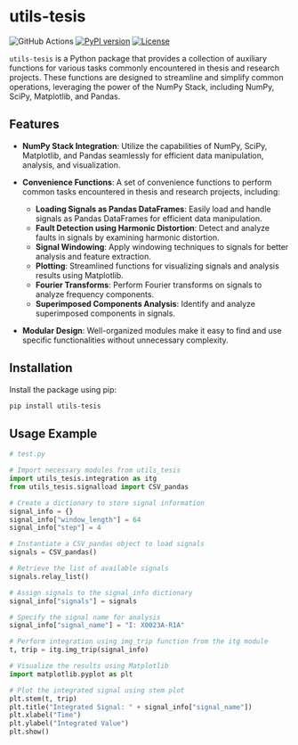 # utils-tesis

![GitHub Actions](https://github.com/alvarohc777/Tesis/actions/workflows/release_to_pypi.yml/badge.svg)
[![PyPI version](https://badge.fury.io/py/utils-tesis.svg)](https://badge.fury.io/py/utils-tesis)
[![License](https://img.shields.io/badge/License-MIT-blue.svg)](https://opensource.org/licenses/MIT)

`utils-tesis` is a Python package that provides a collection of auxiliary functions for various tasks commonly encountered in thesis and research projects. These functions are designed to streamline and simplify common operations, leveraging the power of the NumPy Stack, including NumPy, SciPy, Matplotlib, and Pandas.

## Features

- **NumPy Stack Integration**: Utilize the capabilities of NumPy, SciPy, Matplotlib, and Pandas seamlessly for efficient data manipulation, analysis, and visualization.

- **Convenience Functions**: A set of convenience functions to perform common tasks encountered in thesis and research projects, including:
  - **Loading Signals as Pandas DataFrames**: Easily load and handle signals as Pandas DataFrames for efficient data manipulation.
  - **Fault Detection using Harmonic Distortion**: Detect and analyze faults in signals by examining harmonic distortion.
  - **Signal Windowing**: Apply windowing techniques to signals for better analysis and feature extraction.
  - **Plotting**: Streamlined functions for visualizing signals and analysis results using Matplotlib.
  - **Fourier Transforms**: Perform Fourier transforms on signals to analyze frequency components.
  - **Superimposed Components Analysis**: Identify and analyze superimposed components in signals.

- **Modular Design**: Well-organized modules make it easy to find and use specific functionalities without unnecessary complexity.

## Installation

Install the package using pip:

```bash
pip install utils-tesis
```
## Usage Example

``` python
# test.py

# Import necessary modules from utils_tesis
import utils_tesis.integration as itg
from utils_tesis.signalload import CSV_pandas

# Create a dictionary to store signal information
signal_info = {}
signal_info["window_length"] = 64
signal_info["step"] = 4

# Instantiate a CSV_pandas object to load signals
signals = CSV_pandas()

# Retrieve the list of available signals
signals.relay_list()

# Assign signals to the signal_info dictionary
signal_info["signals"] = signals

# Specify the signal name for analysis
signal_info["signal_name"] = "I: X0023A-R1A"

# Perform integration using img_trip function from the itg module
t, trip = itg.img_trip(signal_info)

# Visualize the results using Matplotlib
import matplotlib.pyplot as plt

# Plot the integrated signal using stem plot
plt.stem(t, trip)
plt.title("Integrated Signal: " + signal_info["signal_name"])
plt.xlabel("Time")
plt.ylabel("Integrated Value")
plt.show()
```

